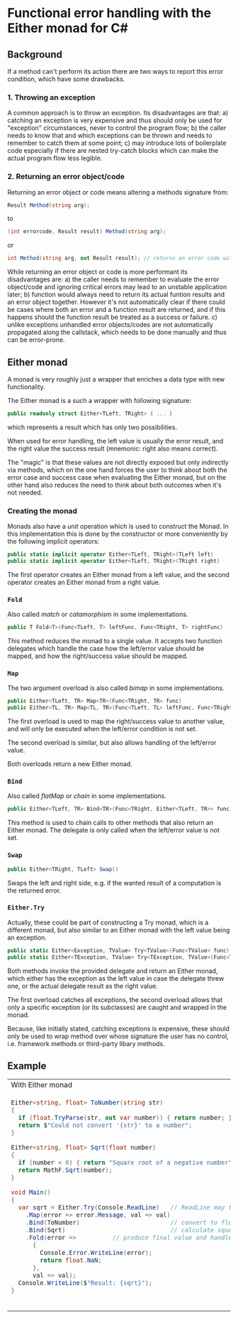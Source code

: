 ﻿# Functional error handling with the Either monad for C#

## Background
If a method can't perform its action there are two ways to report this error condition,
which have some drawbacks.

### 1. Throwing an exception
A common approach is to throw an exception. Its disadvantages are that:
a) catching an exception is very expensive and thus should only be used for "exception" circumstances,
never to control the program flow;
b) the caller needs to know that and which exceptions can be thrown and needs to remember to catch them at some point;
c) may introduce lots of boilerplate code especially if there are nested try-catch blocks which can make the actual program flow less legible. 

### 2. Returning an error object/code 
Returning an error object or code means altering a methods signature from:
```csharp
Result Method(string arg);
```

to
```csharp
(int errorcode, Result result) Method(string arg);
```
or
```csharp
int Method(string arg, out Result result); // returns an error code with 0 being success
```

While returning an error object or code is more performant its disadvantages are:
a) the caller needs to remember to evaluate the error object/code and ignoring critical errors may lead to an unstable application later;
b) function would always need to return its actual funtion results and an error object together.
However it's not automatically clear if there could be cases where both an error and a function result are returned,
and if this happens should the function result be treated as a success or failure.
c) unlike exceptions unhandled error objects/codes are not automatically propagated along the callstack, which needs to be done manually and thus can be error-prone. 

## Either monad
A monad is very roughly just a wrapper that enriches a data type with new functionality.

The Either monad is a such a wrapper with following signature:
```csharp
public readonly struct Either<TLeft, TRight> { ... }
```

which represents a result which has only two possibilities.


When used for error handling, the left value is usually the error result, and the right value the success result
(mnemonic: right also means correct).

The "magic" is that these values are not directly exposed but only indirectly via methods,
which on the one hand forces the user to think about both the error case and success case when evaluating the Either monad,
but on the other hand also reduces the need to think about both outcomes when it's not needed.

### Creating the monad
Monads also have a _unit_ operation which is used to construct the Monad.
In this implementation this is done by the constructor or more conveniently by the following implicit operators:
```csharp
public static implicit operator Either<TLeft, TRight>(TLeft left)
public static implicit operator Either<TLeft, TRight>(TRight right)
```

The first operator creates an Either monad from a left value, and
the second operator creates an Either monad from a right value.

### `Fold`
Also called _match_ or _catamorphism_ in some implementations.
```csharp
public T Fold<T>(Func<TLeft, T> leftFunc, Func<TRight, T> rightFunc)
```

This method reduces the monad to a single value. It accepts two function delegates which handle the case
how the left/error value should be mapped, and how the right/success value should be mapped.

### `Map`
The two argument overload is also called _bimap_ in some implementations.
```csharp
public Either<TLeft, TR> Map<TR>(Func<TRight, TR> func)
public Either<TL, TR> Map<TL, TR>(Func<TLeft, TL> leftFunc, Func<TRight, TR> rightFunc)
```

The first overload is used to map the right/success value to another value, and will only be executed when the left/error condition is not set.

The second overload is similar, but also allows handling of the left/error value.

Both overloads return a new Either monad. 

### `Bind`
Also called _flatMap_ or _chain_ in some implementations.
```csharp
public Either<TLeft, TR> Bind<TR>(Func<TRight, Either<TLeft, TR>> func)
```

This method is used to chain calls to other methods that also return an Either monad.
The delegate is only called when the left/error value is not set.

### `Swap`
```csharp
public Either<TRight, TLeft> Swap()
```
Swaps the left and right side, e.g. if the wanted result of a computation is the returned error.

### `Either.Try`
Actually, these could be part of constructing a Try monad, which is a different monad, but also similar to an Either monad with the left value being an exception.

```csharp
public static Either<Exception, TValue> Try<TValue>(Func<TValue> func)
public static Either<TException, TValue> Try<TException, TValue>(Func<TValue> func) where TException : Exception
```

Both methods invoke the provided delegate and return an Either monad,
which either has the exception as the left value in case the delegate threw one,
or the actual delegate result as the right value.

The first overload catches all exceptions, the second overload allows that only a specific exception (or its subclasses) are caught and wrapped in the monad.

Because, like initially stated, catching exceptions is expensive, these should only be used to wrap method over whose signature the user has no control, i.e. framework methods or third-party libary methods.

## Example
<table>
<tr>
<td>With Either monad</td><td>Without</td>
</tr>
<tr valign="top"><td>

```csharp
Either<string, float> ToNumber(string str)
{
  if (float.TryParse(str, out var number)) { return number; }
  return $"Could not convert '{str}' to a number";
}

Either<string, float> Sqrt(float number)
{
  if (number < 0) { return "Square root of a negative number"; }
  return MathF.Sqrt(number);
}

void Main()
{
  var sqrt = Either.Try(Console.ReadLine)   // ReadLine may throw
    .Map(error => error.Message, val => val)
    .Bind(ToNumber)                         // convert to float
    .Bind(Sqrt)                             // calculate square root
    .Fold(error =>          // produce final value and handle errors
      { 
        Console.Error.WriteLine(error);
        return float.NaN;
      },
      val => val);
  Console.WriteLine($"Result: {sqrt}");
}
```
</td><td>

```csharp
float ToNumber(string str)
{
  if (float.TryParse(str, out var number)) { return number; }
  else { throw new InvalidOperationException($"Could not convert '{line}' to a number"); }
}

float Sqrt(float number)
{
  if (number < 0) { throw new ArgumentException("Square root of a negative number"); }
  return MathF.Sqrt(number);
}

void Main()
{
  float sqrt;
  try
  {
    var number = ToNumber(Console.ReadLine());
    sqrt = Sqrt(number);
  }
  catch (Exception ex)
  {
    Console.Error.WriteLine(ex.Message);
    sqrt = float.NaN;
  }
  Console.WriteLine($"Result: {sqrt}");
}
```
</td></tr>
</table>